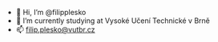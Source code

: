 - 👋 Hi, I’m @filipplesko
- 🌱 I’m currently studying at Vysoké Učení Technické v Brně
- 📫 filip.plesko@vutbr.cz
<!---
- 💞️ I’m looking to collaborate on ...
- 👀 I’m interested in ---->

<!---
filipplesko/filipplesko is a ✨ special ✨ repository because its `README.md` (this file) appears on your GitHub profile.
You can click the Preview link to take a look at your changes.
--->
